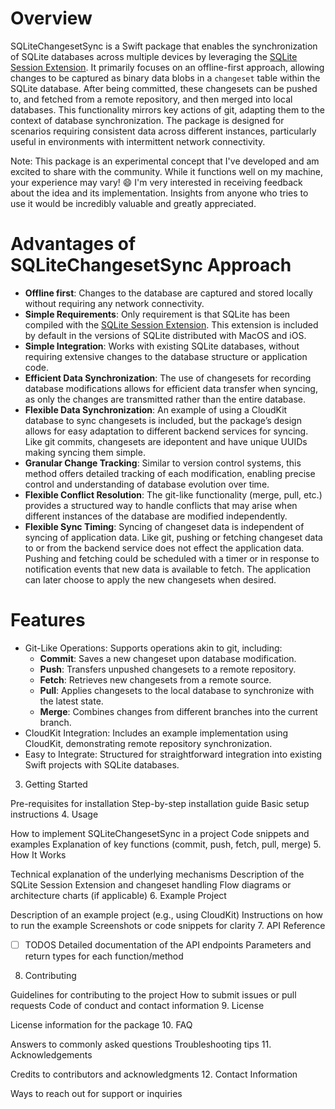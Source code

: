 # Overview

SQLiteChangesetSync is a Swift package that enables the synchronization of SQLite databases across multiple devices by leveraging the [SQLite Session Extension](https://www.sqlite.org/sessionintro.html). It primarily focuses on an offline-first approach, allowing changes to be captured as binary data blobs in a `changeset` table within the SQLite database. After being committed, these changesets can be pushed to, and fetched from a remote repository, and then merged into local databases. This functionality mirrors key actions of git, adapting them to the context of database synchronization. The package is designed for scenarios requiring consistent data across different instances, particularly useful in environments with intermittent network connectivity.

Note: This package is an experimental concept that I've developed and am excited to share with the community. While it functions well on my machine, your experience may vary! 😄 I'm very interested in receiving feedback about the idea and its implementation. Insights from anyone who tries to use it would be incredibly valuable and greatly appreciated.

# Advantages of SQLiteChangesetSync Approach

- **Offline first**: Changes to the database are captured and stored locally without requiring any network connectivity.
- **Simple Requirements**: Only requirement is that SQLite has been compiled with the [SQLite Session Extension](https://www.sqlite.org/sessionintro.html). This extension is included by default in the versions of SQLite distributed with MacOS and iOS.
- **Simple Integration**: Works with existing SQLite databases, without requiring extensive changes to the database structure or application code.
- **Efficient Data Synchronization**: The use of changesets for recording database modifications allows for efficient data transfer when syncing, as only the changes are transmitted rather than the entire database.
- **Flexible Data Synchronization**: An example of using a CloudKit database to sync changesets is included, but the package’s design allows for easy adaptation to different backend services for syncing. Like git commits, changesets are idepontent and have unique UUIDs making syncing them simple.
- **Granular Change Tracking**: Similar to version control systems, this method offers detailed tracking of each modification, enabling precise control and understanding of database evolution over time.
- **Flexible Conflict Resolution**: The git-like functionality (merge, pull, etc.) provides a structured way to handle conflicts that may arise when different instances of the database are modified independently.
- **Flexible Sync Timing**: Syncing of changeset data is independent of syncing of application data. Like git, pushing or fetching changeset data to or from the backend service does not effect the application data. Pushing and fetching could be scheduled with a timer or in response to notification events that new data is available to fetch. The application can later choose to apply the new changesets when desired.

# Features

- Git-Like Operations: Supports operations akin to git, including:
  - **Commit**: Saves a new changeset upon database modification.
  - **Push**: Transfers unpushed changesets to a remote repository.
  - **Fetch**: Retrieves new changesets from a remote source.
  - **Pull**: Applies changesets to the local database to synchronize with the latest state.
  - **Merge**: Combines changes from different branches into the current branch.
- CloudKit Integration: Includes an example implementation using CloudKit, demonstrating remote repository synchronization.
- Easy to Integrate: Structured for straightforward integration into existing Swift projects with SQLite databases.

3. Getting Started

Pre-requisites for installation
Step-by-step installation guide
Basic setup instructions
4. Usage

How to implement SQLiteChangesetSync in a project
Code snippets and examples
Explanation of key functions (commit, push, fetch, pull, merge)
5. How It Works

Technical explanation of the underlying mechanisms
Description of the SQLite Session Extension and changeset handling
Flow diagrams or architecture charts (if applicable)
6. Example Project

Description of an example project (e.g., using CloudKit)
Instructions on how to run the example
Screenshots or code snippets for clarity
7. API Reference

- [ ] TODOS
Detailed documentation of the API endpoints
Parameters and return types for each function/method
8. Contributing

Guidelines for contributing to the project
How to submit issues or pull requests
Code of conduct and contact information
9. License

License information for the package
10. FAQ

Answers to commonly asked questions
Troubleshooting tips
11. Acknowledgements

Credits to contributors and acknowledgments
12. Contact Information

Ways to reach out for support or inquiries
